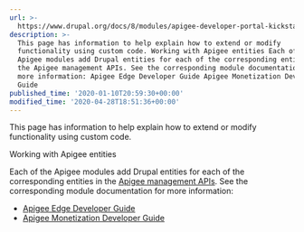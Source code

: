 ```yaml
---
url: >-
  https://www.drupal.org/docs/8/modules/apigee-developer-portal-kickstart/apigee-kickstart-developer-guide
description: >-
  This page has information to help explain how to extend or modify
  functionality using custom code. Working with Apigee entities Each of the
  Apigee modules add Drupal entities for each of the corresponding entities in
  the Apigee management APIs. See the corresponding module documentation for
  more information: Apigee Edge Developer Guide Apigee Monetization Developer
  Guide
published_time: '2020-01-10T20:59:30+00:00'
modified_time: '2020-04-28T18:51:36+00:00'
---
```

This page has information to help explain how to extend or modify functionality using custom code.

Working with Apigee entities

Each of the Apigee modules add Drupal entities for each of the corresponding entities in the [Apigee management APIs](https://apidocs.apigee.com/api-reference/content/introduction "Apigee management APIs"). See the corresponding module documentation for more information:

* [Apigee Edge Developer Guide](https://www.drupal.org/docs/8/modules/apigee-edge/apigee-edge-developer-guide)
* [Apigee Monetization Developer Guide](https://www.drupal.org/docs/8/modules/apigee-monetization/apigee-monetization-developer-guide)